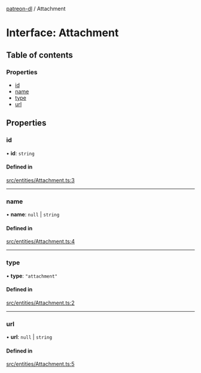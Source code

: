 [patreon-dl](../README.md) / Attachment

# Interface: Attachment

## Table of contents

### Properties

- [id](Attachment.md#id)
- [name](Attachment.md#name)
- [type](Attachment.md#type)
- [url](Attachment.md#url)

## Properties

### id

• **id**: `string`

#### Defined in

[src/entities/Attachment.ts:3](https://github.com/patrickkfkan/patreon-dl/blob/0767bc1/src/entities/Attachment.ts#L3)

___

### name

• **name**: ``null`` \| `string`

#### Defined in

[src/entities/Attachment.ts:4](https://github.com/patrickkfkan/patreon-dl/blob/0767bc1/src/entities/Attachment.ts#L4)

___

### type

• **type**: ``"attachment"``

#### Defined in

[src/entities/Attachment.ts:2](https://github.com/patrickkfkan/patreon-dl/blob/0767bc1/src/entities/Attachment.ts#L2)

___

### url

• **url**: ``null`` \| `string`

#### Defined in

[src/entities/Attachment.ts:5](https://github.com/patrickkfkan/patreon-dl/blob/0767bc1/src/entities/Attachment.ts#L5)

